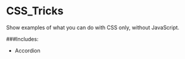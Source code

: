 # CSS_Tricks

Show examples of what you can do with CSS only, without JavaScript.

###Includes:
* Accordion
